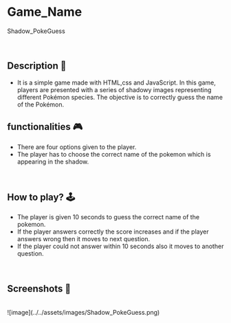 # **Game_Name** 
Shadow_PokeGuess

<br>

## **Description 📃**
- It is a simple game made with HTML,css and JavaScript. In this game, players are presented with a series of shadowy images representing different Pokémon species. The objective is to correctly guess the name of the Pokémon.

## **functionalities 🎮**
- There are four options given to the player.
- The player has to choose the correct name of the pokemon which is appearing in the shadow.
<br>

## **How to play? 🕹️**
- The player is given 10 seconds to guess the correct name of the pokemon.
- If the player answers correctly the score increases and if the player answers wrong then it moves to next question.
- If the player could not answer within 10 seconds also it moves to another question.

<br>

## **Screenshots 📸**

<br>
![image](../../assets/images/Shadow_PokeGuess.png)

<br>